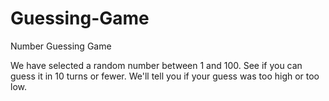 # Guessing-Game
Number Guessing Game

We have selected a random number between 1 and 100. 
See if you can guess it in 10 turns or fewer. 
We'll tell you if your guess was too high or too low.
